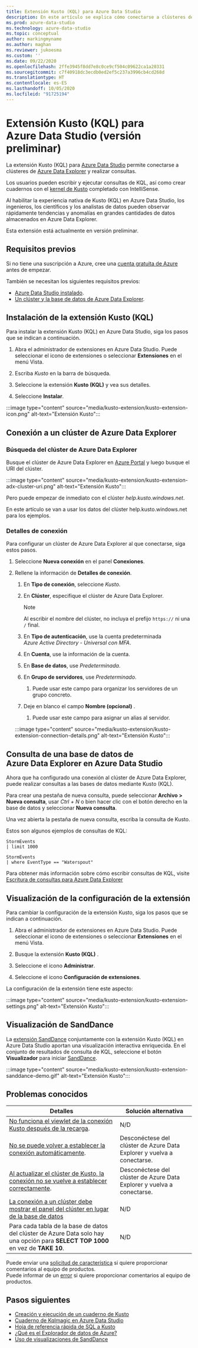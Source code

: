 ```yaml
---
title: Extensión Kusto (KQL) para Azure Data Studio
description: En este artículo se explica cómo conectarse a clústeres de Azure Data Explorer y realizar consultas con Azure Data Studio.
ms.prod: azure-data-studio
ms.technology: azure-data-studio
ms.topic: conceptual
author: markingmyname
ms.author: maghan
ms.reviewer: jukoesma
ms.custom: ''
ms.date: 09/22/2020
ms.openlocfilehash: 2ffe3945f8dd7e8c0ce9cf504c09622ca1a20331
ms.sourcegitcommit: c7f40918dc3ecdb0ed2ef5c237a3996cb4cd268d
ms.translationtype: HT
ms.contentlocale: es-ES
ms.lasthandoff: 10/05/2020
ms.locfileid: "91725194"
---
```

# <a name="kusto-kql-extension-for-azure-data-studio-preview"></a>Extensión Kusto (KQL) para Azure Data Studio (versión preliminar)

La extensión Kusto (KQL) para [Azure Data Studio](../what-is.md) permite conectarse a clústeres de [Azure Data Explorer](/azure/data-explorer/data-explorer-overview) y realizar consultas.

Los usuarios pueden escribir y ejecutar consultas de KQL, así como crear cuadernos con el [kernel de Kusto](../notebooks/notebooks-kusto-kernel.md) completado con IntelliSense.

Al habilitar la experiencia nativa de Kusto (KQL) en Azure Data Studio, los ingenieros, los científicos y los analistas de datos pueden observar rápidamente tendencias y anomalías en grandes cantidades de datos almacenados en Azure Data Explorer.

Esta extensión está actualmente en versión preliminar.

## <a name="prerequisites"></a>Requisitos previos

Si no tiene una suscripción a Azure, cree una [cuenta gratuita de Azure](https://azure.microsoft.com/free/) antes de empezar.

También se necesitan los siguientes requisitos previos:

- [Azure Data Studio instalado](../download-azure-data-studio.md).
- [Un clúster y la base de datos de Azure Data Explorer](/azure/data-explorer/create-cluster-database-portal).

## <a name="install-the-kusto-kql-extension"></a>Instalación de la extensión Kusto (KQL)

Para instalar la extensión Kusto (KQL) en Azure Data Studio, siga los pasos que se indican a continuación.

1. Abra el administrador de extensiones en Azure Data Studio. Puede seleccionar el icono de extensiones o seleccionar **Extensiones** en el menú Vista.

2. Escriba *Kusto* en la barra de búsqueda.

3. Seleccione la extensión **Kusto (KQL)** y vea sus detalles.

4. Seleccione **Instalar**.

:::image type="content" source="media/kusto-extension/kusto-extension-icon.png" alt-text="Extensión Kusto":::

## <a name="how-to-connect-to-an-azure-data-explorer-cluster"></a>Conexión a un clúster de Azure Data Explorer

### <a name="find-your-azure-data-explorer-cluster"></a>Búsqueda del clúster de Azure Data Explorer

Busque el clúster de Azure Data Explorer en [Azure Portal](https://ms.portal.azure.com/#home) y luego busque el URI del clúster.

:::image type="content" source="media/kusto-extension/kusto-extension-adx-cluster-uri.png" alt-text="Extensión Kusto":::

Pero puede empezar de inmediato con el clúster *help.kusto.windows.net*.

En este artículo se van a usar los datos del clúster help.kusto.windows.net para los ejemplos.

### <a name="connection-details"></a>Detalles de conexión

Para configurar un clúster de Azure Data Explorer al que conectarse, siga estos pasos.

1. Seleccione **Nueva conexión** en el panel **Conexiones**.

2. Rellene la información de **Detalles de conexión**.
    1. En **Tipo de conexión**, seleccione *Kusto*.
    2. En **Clúster**, especifique el clúster de Azure Data Explorer.

        > [!Note]
        > Al escribir el nombre del clúster, no incluya el prefijo `https://` ni una `/` final.

    3. En **Tipo de autenticación**, use la cuenta predeterminada *Azure Active Directory - Universal con MFA*.
    4. En **Cuenta**, use la información de la cuenta.
    5. En **Base de datos**, use *Predeterminada*.
    6. En **Grupo de servidores**, use *Predeterminado*.
        1. Puede usar este campo para organizar los servidores de un grupo concreto.
    7. Deje en blanco el campo **Nombre (opcional)** .
        1. Puede usar este campo para asignar un alias al servidor.

    :::image type="content" source="media/kusto-extension/kusto-extension-connection-details.png" alt-text="Extensión Kusto":::

## <a name="how-to-query-an-azure-data-explorer-database-in-azure-data-studio"></a>Consulta de una base de datos de Azure Data Explorer en Azure Data Studio

Ahora que ha configurado una conexión al clúster de Azure Data Explorer, puede realizar consultas a las bases de datos mediante Kusto (KQL).

Para crear una pestaña de nueva consulta, puede seleccionar **Archivo > Nueva consulta**, usar *Ctrl + N* o bien hacer clic con el botón derecho en la base de datos y seleccionar **Nueva consulta**.

Una vez abierta la pestaña de nueva consulta, escriba la consulta de Kusto.

Estos son algunos ejemplos de consultas de KQL:

```kusto
StormEvents
| limit 1000
```

```kusto
StormEvents
| where EventType == "Waterspout"
```

Para obtener más información sobre cómo escribir consultas de KQL, visite [Escritura de consultas para Azure Data Explorer](/azure/data-explorer/write-queries#overview-of-the-query-language)

## <a name="view-extension-settings"></a>Visualización de la configuración de la extensión

Para cambiar la configuración de la extensión Kusto, siga los pasos que se indican a continuación.

1. Abra el administrador de extensiones en Azure Data Studio. Puede seleccionar el icono de extensiones o seleccionar **Extensiones** en el menú Vista.

2. Busque la extensión **Kusto (KQL)** .

3. Seleccione el icono **Administrar**.

4. Seleccione el icono **Configuración de extensiones**.

La configuración de la extensión tiene este aspecto:

:::image type="content" source="media/kusto-extension/kusto-extension-settings.png" alt-text="Extensión Kusto":::

## <a name="sanddance-visualization"></a>Visualización de SandDance

La [extensión SandDance](../sanddance-extension.md) conjuntamente con la extensión Kusto (KQL) en Azure Data Studio aportan una visualización interactiva enriquecida. En el conjunto de resultados de consulta de KQL, seleccione el botón **Visualizador** para iniciar [SandDance](https://sanddance.js.org/).

:::image type="content" source="media/kusto-extension/kusto-extension-sanddance-demo.gif" alt-text="Extensión Kusto":::

## <a name="known-issues"></a>Problemas conocidos

| Detalles | Solución alternativa |
|---------|------------|
| [No funciona el viewlet de la conexión Kusto después de la recarga](https://github.com/microsoft/azuredatastudio/issues/12475). | N/D |
| [No se puede volver a establecer la conexión automáticamente](https://github.com/microsoft/azuredatastudio/issues/11830). | Desconéctese del clúster de Azure Data Explorer y vuelva a conectarse. |
| [Al actualizar el clúster de Kusto, la conexión no se vuelve a establecer correctamente](https://github.com/microsoft/azuredatastudio/issues/11824). | Desconéctese del clúster de Azure Data Explorer y vuelva a conectarse. |
| [La conexión a un clúster debe mostrar el panel del clúster en lugar de la base de datos](https://github.com/microsoft/azuredatastudio/issues/12549) | N/D |
| Para cada tabla de la base de datos del clúster de Azure Data solo hay una opción para **SELECT TOP 1000** en vez de **TAKE 10**. | N/D |

Puede enviar una [solicitud de característica](https://github.com/microsoft/azuredatastudio/issues/new?assignees=&labels=&template=feature_request.md&title=) si quiere proporcionar comentarios al equipo de productos.  
Puede informar de un [error](https://github.com/microsoft/azuredatastudio/issues/new?assignees=&labels=&template=bug_report.md&title=) si quiere proporcionar comentarios al equipo de productos.

## <a name="next-steps"></a>Pasos siguientes

- [Creación y ejecución de un cuaderno de Kusto](../notebooks/notebooks-kusto-kernel.md)
- [Cuaderno de Kqlmagic en Azure Data Studio](../notebooks/notebooks-kqlmagic.md)
- [Hoja de referencia rápida de SQL a Kusto](/azure/data-explorer/kusto/query/sqlcheatsheet)
- [¿Qué es el Explorador de datos de Azure?](/azure/data-explorer/data-explorer-overview)
- [Uso de visualizaciones de SandDance](https://sanddance.js.org/)

